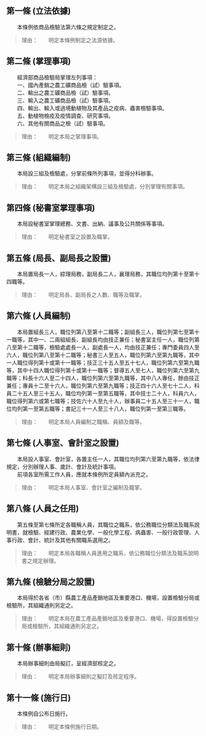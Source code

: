 第一條 (立法依據)
-----------------
　　本條例依商品檢驗法第六條之規定制定之。  
> 理由：　　明定本條例制定之法源依據。



第二條 (掌理事項)
-----------------
　　經濟部商品檢驗局掌理左列事項：  
　　一、國內產銷之農工礦商品檢（試）驗事項。  
　　二、輸出之農工礦商品檢（試）驗事項。  
　　三、輸入之農工礦商品檢（試）驗事項。  
　　四、輸出、輸入或過境動植物及其產品之疫病、蟲害檢驗事項。  
　　五、動植物檢疫及疫情調查、研究事項。  
　　六、其他有關商品之檢（試）驗事項。  
> 理由：　　明定本局之掌理事項。



第三條 (組織編制)
-----------------
　　本局設三組及檢驗處，分掌前條所列事項，並得分科辦事。  
> 理由：　　明定本局之組織架構設三組及檢驗處，分別掌理有關事項。



第四條 (秘書室掌理事項)
-----------------------
　　本局設秘書室掌理總務、文書、出納、議事及公共關係等事項。  
> 理由：　　明定秘書室之設置及職掌。



第五條 (局長、副局長之設置)
---------------------------
　　本局置局長一人，綜理局務，副局長二人，襄理局務，其職位均列第十至第十四職等。  
> 理由：　　明定局長、副局長之人數、職等及職掌。



第六條 (人員編制)
-----------------
　　本局置組長三人，職位列第八至第十二職等；副組長三人，職位列第七至第十一職等，其中一、二兩組組長、副組長均由技正兼任；秘書室主任一人，職位列第八至第十二職等，檢驗處處長一人，副處長一人，均由技正兼任；專門委員四人至六人，職位列第八至第十二職等；秘書三人至五人，職位列第六至第九職等，其中一人職位得列第十或第十一職等；技正三十五人至五十七人，職位列第六至第九職等，其中十四人職位得列第十或第十一職等；督導五人至七人，職位列第六至第九職等；科長十六人至二十四人，職位列第六至第九職等，其中八人專任，餘由技正兼任；專員十二至十六人，職位列第六至第九職等；技正四十六人至七十二人，科員二十五人至三十五人，職位均列第一至第五職等，其中技士二十人，科員六人，職位得列第六或第七職等；技佐六十人至九十人，辦事員二十五人至三十一人，職位均列第一至第五職等；書記三十一人至三十八人，職位列第一至第三職等。  
> 理由：　　明定本局人員編制之職稱、員額及職等。



第七條 (人事室、會計室之設置)
-----------------------------
　　本局設人事室、會計室，各置主任一人，其職位均列第六至第九職等，依法律規定，分別辦理人事、歲計、會計及統計事項。  
　　前項各室所需工作人員，應就本條例所定員額內派充之。  
> 理由：　　明定本局人事室、會計室之編制及職掌。



第八條 (人員之任用)
-------------------
　　第五條至第七條所定各職稱人員，其職位之職系，依公務職位分類法及職系說明書，就檢驗、經建行政、農業化學、一般化學工程、病蟲害、一般行政管理、人事行政、會計、統計及其他有關職系選用之。  
> 理由：　　明定本局各職稱人員進用之職系，依公務職位分類法及職系說明書之規定辦理。



第九條 (檢驗分局之設置)
-----------------------
　　本局得於各省（市）縣農工產品產銷地區及重要港口、機場，設置檢驗分局或檢驗所，其組織通則另定之。  
> 理由：　　明定本局在農工產品產銷地區及重要港口、機場，得設置檢驗分局或檢驗所，其組織通則另定之。



第十條 (辦事細則)
-----------------
　　本局辦事細則由局擬訂，呈經濟部核定之。  
> 理由：　　明定本局辦事細則之擬訂及核定程序。



第十一條 (施行日)
-----------------
　　本條例自公布日施行。  
> 理由：　　明定本條例施行日期。